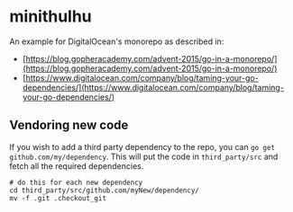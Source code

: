 # minithulhu

An example for DigitalOcean's monorepo as described in:

* [https://blog.gopheracademy.com/advent-2015/go-in-a-monorepo/](https://blog.gopheracademy.com/advent-2015/go-in-a-monorepo/)
* [https://www.digitalocean.com/company/blog/taming-your-go-dependencies/](https://www.digitalocean.com/company/blog/taming-your-go-dependencies/)

## Vendoring new code

If you wish to add a third party dependency to the repo, you can `go get github.com/my/dependency`. This will put the code in `third_party/src` and fetch all the required dependencies. 

```
# do this for each new dependency
cd third_party/src/github.com/myNew/dependency/
mv -f .git .checkout_git
```